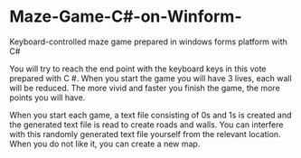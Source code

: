 # Maze-Game-C#-on-Winform-
Keyboard-controlled maze game prepared in windows forms platform with C#

You will try to reach the end point with the keyboard keys in this vote prepared with C #.
When you start the game you will have 3 lives, each wall will be reduced. 
The more vivid and faster you finish the game, the more points you will have.

When you start each game, a text file consisting of 0s and 1s is created and 
the generated text file is read to create roads and walls. You can interfere with 
this randomly generated text file yourself from the relevant location. 
When you do not like it, you can create a new map.
